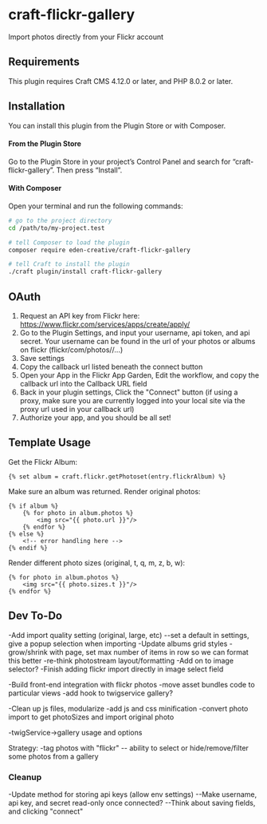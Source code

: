 # craft-flickr-gallery

Import photos directly from your Flickr account

## Requirements

This plugin requires Craft CMS 4.12.0 or later, and PHP 8.0.2 or later.

## Installation

You can install this plugin from the Plugin Store or with Composer.

#### From the Plugin Store

Go to the Plugin Store in your project’s Control Panel and search for “craft-flickr-gallery”. Then press “Install”.

#### With Composer

Open your terminal and run the following commands:

```bash
# go to the project directory
cd /path/to/my-project.test

# tell Composer to load the plugin
composer require eden-creative/craft-flickr-gallery

# tell Craft to install the plugin
./craft plugin/install craft-flickr-gallery
```


## OAuth
1. Request an API key from Flickr here: https://www.flickr.com/services/apps/create/apply/
2. Go to the Plugin Settings, and input your username, api token, and api secret.
    Your username can be found in the url of your photos or albums on flickr (flickr/com/photos/<username>/...)
3. Save settings
4. Copy the callback url listed beneath the connect button
5. Open your App in the Flickr App Garden, Edit the workflow, and copy the callback url into the Callback URL field
6. Back in your plugin settings, Click the "Connect" button (if using a proxy, make sure you are currently logged into your local site via the proxy url used in your callback url)
7. Authorize your app, and you should be all set!





## Template Usage
Get the Flickr Album:

```
{% set album = craft.flickr.getPhotoset(entry.flickrAlbum) %}
```

Make sure an album was returned. Render original photos:

```
{% if album %}
    {% for photo in album.photos %}
        <img src="{{ photo.url }}"/>
    {% endfor %}
{% else %}
    <!-- error handling here -->
{% endif %}
```

Render different photo sizes (original, t, q, m, z, b, w):

```
{% for photo in album.photos %}
    <img src="{{ photo.sizes.t }}"/>
{% endfor %}
```

## Dev To-Do
-Add import quality setting (original, large, etc)
--set a default in settings, give a popup selection when importing
-Update albums grid styles - grow/shrink with page, set max number of items in row so we can format this better
-re-think photostream layout/formatting
-Add on to image selector?
-Finish adding flickr import directly in image select field

-Build front-end integration with flickr photos
-move asset bundles code to particular views
-add hook to twigservice gallery?

-Clean up js files, modularize
-add js and css minification
-convert photo import to get photoSizes and import original photo

<!-- DOCUMENT -->
-twigService->gallery usage and options


Strategy:
-tag photos with "flickr"
-- ability to select or hide/remove/filter some photos from a gallery

### Cleanup

-Update method for storing api keys (allow env settings)
--Make username, api key, and secret read-only once connected?
--Think about saving fields, and clicking "connect"